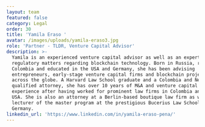 ```yaml
---
layout: team
featured: false
category: Legal
order: 30
title: 'Yamila Eraso '
avatar: /images/uploads/yamila-eraso3.jpg
role: 'Partner - TLDR, Venture Capital Advisor'
description: >-
  Yamila is an experienced venture capital advisor as well as an expert in
  regulatory matters regarding blockchain technology. Born in Russia, raised in
  Colombia and educated in the USA and Germany, she has been advising
  entrepreneurs, early-stage venture capital firms and blockchain projects
  across the globe. A Harvard Law School graduate and a Colombia and New York
  qualified attorney, she has over 10 years of M&A and venture capital
  experience after having worked for prominent law firms in Colombia and the
  USA. She is also an attorney at a Berlin-based boutique law firm as well as a
  lecturer of the master program at the prestigious Bucerius Law School in
  Germany.
linkedin_url: 'https://www.linkedin.com/in/yamila-eraso-pena/'
---
```


